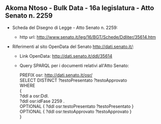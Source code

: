 ## Akoma Ntoso - Bulk Data - 16a legislatura - Atto Senato n. 2259 ##

* Scheda del Disegno di Legge - Atto Senato n. 2259:
	* http url: http://www.senato.it/leg/16/BGT/Schede/Ddliter/35614.htm

* Riferimenti al sito OpenData del Senato http://dati.senato.it/:
	* Link OpenData: http://dati.senato.it/ddl/35614
	* Query SPARQL per i documenti relativi all'Atto Senato:

        PREFIX osr: <http://dati.senato.it/osr/>  
		SELECT DISTINCT ?testoPresentato ?testoApprovato  
		WHERE  
		{  
		    ?ddl a osr:Ddl.  
		    ?ddl osr:idFase 2259 .  
		    OPTIONAL { ?ddl osr:testoPresentato ?testoPresentato }  
		    OPTIONAL { ?ddl osr:testoApprovato ?testoApprovato }  
		}
		